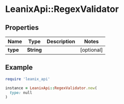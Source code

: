 # LeanixApi::RegexValidator

## Properties

| Name | Type | Description | Notes |
| ---- | ---- | ----------- | ----- |
| **type** | **String** |  | [optional] |

## Example

```ruby
require 'leanix_api'

instance = LeanixApi::RegexValidator.new(
  type: null
)
```

